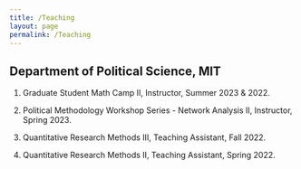 ```yaml
---
title: /Teaching
layout: page
permalink: /Teaching
---
```



## Department of Political Science, MIT

1. Graduate Student Math Camp II, Instructor, Summer 2023 & 2022.

2. Political Methodology Workshop Series - Network Analysis II, Instructor, Spring 2023.

3. Quantitative Research Methods III, Teaching Assistant, Fall 2022.

4. Quantitative Research Methods II, Teaching Assistant, Spring 2022.
